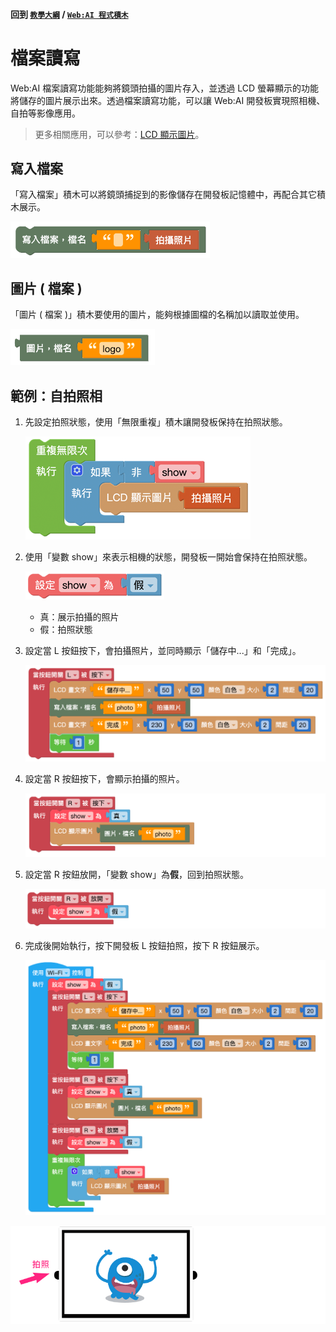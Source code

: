 #### 回到 [`教學大綱`](https://md.kingkit.codes/s/siSKyknlU) / [`Web:AI 程式積木`](https://md.kingkit.codes/s/X4vMmbtp_)

# 檔案讀寫

Web:AI 檔案讀寫功能能夠將鏡頭拍攝的圖片存入，並透過 LCD 螢幕顯示的功能將儲存的圖片展示出來。透過檔案讀寫功能，可以讓 Web:AI 開發板實現照相機、自拍等影像應用。

> 更多相關應用，可以參考：[LCD 顯示圖片](https://md.kingkit.codes/s/3KhHmkwBd#LCD-%E9%A1%AF%E7%A4%BA%E5%9C%96%E7%89%87)。

## 寫入檔案

「寫入檔案」積木可以將鏡頭捕捉到的影像儲存在開發板記憶體中，再配合其它積木展示。

![](../../assets/images/upload_0467957e1aab1208df0cc8fb9732b98a.png)

## 圖片 ( 檔案 )

「圖片 ( 檔案 )」積木要使用的圖片，能夠根據圖檔的名稱加以讀取並使用。

![](../../assets/images/upload_9844d06a3efc96392cd124fc7b783432.png)

## 範例：自拍照相

1. 先設定拍照狀態，使用「無限重複」積木讓開發板保持在拍照狀態。

    ![](../../assets/images/upload_71ff8223a0f878a61c8e80c7fb05d899.png)

2. 使用「變數 show」來表示相機的狀態，開發板一開始會保持在拍照狀態。
 
   ![](../../assets/images/upload_5c5a38e6240f641e002335da3812879c.png)

    - 真：展示拍攝的照片
    - 假：拍照狀態

3. 設定當 L 按鈕按下，會拍攝照片，並同時顯示「儲存中...」和「完成」。

   ![](../../assets/images/upload_1f2b11380cf2372c9ca3672bd50efa3f.png)

4. 設定當 R 按鈕按下，會顯示拍攝的照片。

    ![](../../assets/images/upload_d7494a77b30b1496ed4d98822662f13e.png)

5. 設定當 R 按鈕放開，「變數 show」為**假**，回到拍照狀態。

    ![](../../assets/images/upload_90628981c80e3f7c9dde48fdf506bfe6.png)

6. 完成後開始執行，按下開發板 L 按鈕拍照，按下 R 按鈕展示。

    ![](../../assets/images/upload_4926d849dc1ccd16171bfbe981df306f.png)

![](../../assets/images/upload_137463eb3594996be60e6b4514feba5e.gif)
